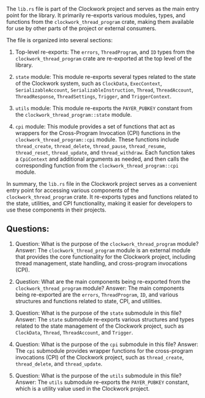 
The `lib.rs` file is part of the Clockwork project and serves as the main entry point for the library. It primarily re-exports various modules, types, and functions from the `clockwork_thread_program` crate, making them available for use by other parts of the project or external consumers.

The file is organized into several sections:

1. Top-level re-exports: The `errors`, `ThreadProgram`, and `ID` types from the `clockwork_thread_program` crate are re-exported at the top level of the library.

2. `state` module: This module re-exports several types related to the state of the Clockwork system, such as `ClockData`, `ExecContext`, `SerializableAccount`, `SerializableInstruction`, `Thread`, `ThreadAccount`, `ThreadResponse`, `ThreadSettings`, `Trigger`, and `TriggerContext`.

3. `utils` module: This module re-exports the `PAYER_PUBKEY` constant from the `clockwork_thread_program::state` module.

4. `cpi` module: This module provides a set of functions that act as wrappers for the Cross-Program Invocation (CPI) functions in the `clockwork_thread_program::cpi` module. These functions include `thread_create`, `thread_delete`, `thread_pause`, `thread_resume`, `thread_reset`, `thread_update`, and `thread_withdraw`. Each function takes a `CpiContext` and additional arguments as needed, and then calls the corresponding function from the `clockwork_thread_program::cpi` module.

In summary, the `lib.rs` file in the Clockwork project serves as a convenient entry point for accessing various components of the `clockwork_thread_program` crate. It re-exports types and functions related to the state, utilities, and CPI functionality, making it easier for developers to use these components in their projects.
## Questions: 
 1. Question: What is the purpose of the `clockwork_thread_program` module?
   Answer: The `clockwork_thread_program` module is an external module that provides the core functionality for the Clockwork project, including thread management, state handling, and cross-program invocations (CPI).

2. Question: What are the main components being re-exported from the `clockwork_thread_program` module?
   Answer: The main components being re-exported are the `errors`, `ThreadProgram`, `ID`, and various structures and functions related to state, CPI, and utilities.

3. Question: What is the purpose of the `state` submodule in this file?
   Answer: The `state` submodule re-exports various structures and types related to the state management of the Clockwork project, such as `ClockData`, `Thread`, `ThreadAccount`, and `Trigger`.

4. Question: What is the purpose of the `cpi` submodule in this file?
   Answer: The `cpi` submodule provides wrapper functions for the cross-program invocations (CPI) of the Clockwork project, such as `thread_create`, `thread_delete`, and `thread_update`.

5. Question: What is the purpose of the `utils` submodule in this file?
   Answer: The `utils` submodule re-exports the `PAYER_PUBKEY` constant, which is a utility value used in the Clockwork project.
    
